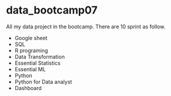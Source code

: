 # data_bootcamp07
All my data project in the bootcamp. There are 10 sprint as follow.

- Google sheet
- SQL
- R programing
- Data Transformation
- Essential Statistics
- Essential ML
- Python
- Python for Data analyst
- Dashboard


